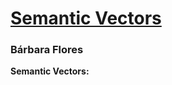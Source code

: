 # [Semantic Vectors](https://github.com/BarbaraPFloresRios/IDS703_NLP_NaturalLanguageProcessing/tree/main/202311_SemanticVectors)
### Bárbara Flores

**Semantic Vectors:**
